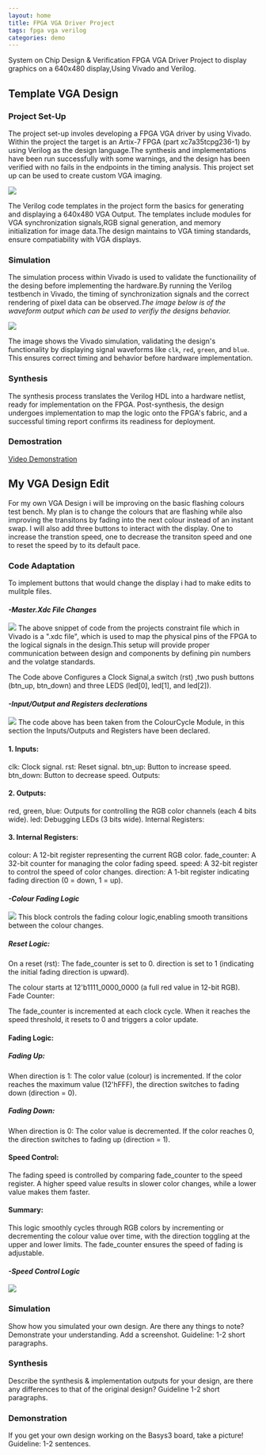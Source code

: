 ```yaml
---
layout: home
title: FPGA VGA Driver Project
tags: fpga vga verilog
categories: demo
---
```

System on Chip Design & Verification FPGA VGA Driver Project to display graphics on a 640x480 display,Using Vivado and Verilog.

## **Template VGA Design**
### **Project Set-Up**
The project set-up involes developing a FPGA VGA driver by using Vivado. Within the project the target is an Artix-7 FPGA (part xc7a35tcpg236-1) by using Verilog as the design language.The synthesis and implementations have been run successfully with some warnings, and the design has been verified with no fails in the endpoints in the timing analysis. This project set up can be used to create custom VGA imaging.


<img src="https://raw.githubusercontent.com/g00414253/fpga-vga-verilog_EvanDuffy/main/docs/assets/images/ProjectSummary.png">
<!--### **Template Code**
Outline the structure and design of the Verilog code templates you were given. What do they do? Include reference to how a VGA interface works. Guideline: 2/3 short paragraphs, consider including screenshot(s).
### **Simulation**
Explain the simulation process. Reference any important details, include a well-selected screenshot of the simulation. Guideline: 1/2 short paragraphs.
### **Synthesis**
Describe the synthesis and implementation processes. Consider including 1/2 useful screenshot(s). Guideline: 1/2 short paragraphs.
### **Demonstration**
Perhaps add a picture of your demo. Guideline: 1/2 sentences. --!>

The Verilog code templates in the project form the basics for generating and displaying a 640x480 VGA Output. The templates include modules for VGA synchronization signals,RGB signal generation, and memory initialization for image data.The design maintains to VGA timing standards, ensure compatiability with VGA displays.
### Simulation
The simulation process within Vivado is used to validate the functionaility of the desing before implementing the hardware.By running the Verilog testbench in Vivado, the timing of synchronization signals and the correct rendering of pixel data can be observed.*The image below is of the waveform output which can be used to verifiy the designs behavior.* 

<img src="https://raw.githubusercontent.com/g00414253/fpga-vga-verilog_EvanDuffy/main/docs/assets/images/Simulation.png">

The image shows the Vivado simulation, validating the design's functionality by displaying signal waveforms like `clk`, `red`, `green`, and `blue`. This ensures correct timing and behavior before hardware implementation.

### Synthesis
The synthesis process translates the Verilog HDL into a hardware netlist, ready for implementation on the FPGA. Post-synthesis, the design undergoes implementation to map the logic onto the FPGA's fabric, and a successful timing report confirms its readiness for deployment.

### Demostration
<a href="https://raw.githubusercontent.com/g00414253/fpga-vga-verilog_EvanDuffy/main/docs/assets/images/Demo_Vid.webm" target="_blank">Video Demonstration</a>

## **My VGA Design Edit**
For my own VGA Design i will be improving on the basic flashing colours test bench. My plan is to change the colours that are flashing while also improving the transitons by fading into the next colour instead of an instant swap. I will also add three buttons to interact with the display. One to increase the transtion speed, one to decrease the transiton speed and one to reset the speed by to its default pace.
### **Code Adaptation**
To implement buttons that would change the display i had to make edits to mulitple files.

#### *-Master.Xdc File Changes*
<img src="https://raw.githubusercontent.com/g00414253/fpga-vga-verilog_EvanDuffy/main/docs/assets/images/Basys3_Master.xdc.png">
The above snippet of code from the projects constraint file which in Vivado is a ".xdc file", which is used to map the physical pins of the FPGA to the logical signals in the design.This setup will provide proper communication between design and components by defining pin numbers and the volatge standards.

The Code above Configures a Clock Signal,a switch (rst) ,two push buttons (btn_up, btn_down) and three LEDS (led[0], led[1], and led[2]).



#### *-Input/Output and Registers declerations*
<img src="https://raw.githubusercontent.com/g00414253/fpga-vga-verilog_EvanDuffy/main/docs/assets/images/ColourCycleDeclerations.png">
The code above has been taken from the ColourCycle Module, in this section the Inputs/Outputs and Registers have been declared.

#### 1. Inputs:

clk: Clock signal.
rst: Reset signal.
btn_up: Button to increase speed.
btn_down: Button to decrease speed.
Outputs:

#### 2. Outputs:

red, green, blue: Outputs for controlling the RGB color channels (each 4 bits wide).
led: Debugging LEDs (3 bits wide).
Internal Registers:

#### 3. Internal Registers:

colour: A 12-bit register representing the current RGB color.
fade_counter: A 32-bit counter for managing the color fading speed.
speed: A 32-bit register to control the speed of color changes.
direction: A 1-bit register indicating fading direction (0 = down, 1 = up).



#### *-Colour Fading Logic*
<img src="https://raw.githubusercontent.com/g00414253/fpga-vga-verilog_EvanDuffy/main/docs/assets/images/ColourFadingLogic.png">
This block controls the fading colour logic,enabling smooth transitions between the colour changes.

##### Reset Logic:
On a reset (rst):
The fade_counter is set to 0.
direction is set to 1 (indicating the initial fading direction is upward).

The colour starts at 12'b1111_0000_0000 (a full red value in 12-bit RGB).
Fade Counter:

The fade_counter is incremented at each clock cycle.
When it reaches the speed threshold, it resets to 0 and triggers a color update.

#### Fading Logic:

##### Fading Up: 
When direction is 1:
The color value (colour) is incremented.
If the color reaches the maximum value (12'hFFF), the direction switches to fading down (direction = 0).

##### Fading Down:

When direction is 0:
The color value is decremented.
If the color reaches 0, the direction switches to fading up (direction = 1).

#### Speed Control:

The fading speed is controlled by comparing fade_counter to the speed register. A higher speed value results in slower color changes, while a lower value makes them faster.

#### Summary:
This logic smoothly cycles through RGB colors by incrementing or decrementing the colour value over time, with the direction toggling at the upper and lower limits. The fade_counter ensures the speed of fading is adjustable.

#### *-Speed Control Logic*
<img src="https://raw.githubusercontent.com/g00414253/fpga-vga-verilog_EvanDuffy/main/docs/assets/images/SpeedControlLogic.png">

### **Simulation**
Show how you simulated your own design. Are there any things to note? Demonstrate your understanding. Add a screenshot. Guideline: 1-2 short paragraphs.
### **Synthesis**
Describe the synthesis & implementation outputs for your design, are there any differences to that of the original design? Guideline 1-2 short paragraphs.
### **Demonstration**
If you get your own design working on the Basys3 board, take a picture! Guideline: 1-2 sentences.
